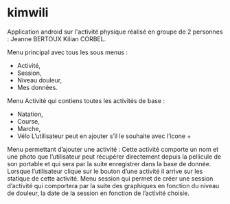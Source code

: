 # kimwili
Application android sur l'activité physique réalisé en groupe de 2 personnes :
Jeanne BERTOUX
Kilian CORBEL.

Menu principal avec tous les sous menus :
-	Activité,
-	Session,
-	Niveau douleur,
-	Mes données.

Menu Activité qui contiens toutes les activités de base :
-	Natation,
-	Course,
-	Marche,
-	Vélo
L’utilisateur peut en ajouter s’il le souhaite avec l’icone +

Menu permettant d’ajouter une activité :
Cette activité comporte un nom et une photo que l’utilisateur peut récupérer directement depuis la pellicule de son portable et qui sera par la suite enregistrer dans la base de donnée.
Lorsque l’utilisateur clique sur le bouton d’une activité il arrive sur les statique de cette activité.
Menu session qui permet de créer une session d’activité qui comportera par la suite des graphiques en fonction du niveau de douleur, la date de la session en fonction de l’activité choisie.
